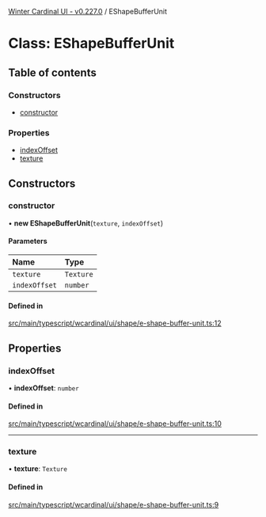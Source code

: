 [Winter Cardinal UI - v0.227.0](../index.md) / EShapeBufferUnit

# Class: EShapeBufferUnit

## Table of contents

### Constructors

- [constructor](EShapeBufferUnit.md#constructor)

### Properties

- [indexOffset](EShapeBufferUnit.md#indexoffset)
- [texture](EShapeBufferUnit.md#texture)

## Constructors

### constructor

• **new EShapeBufferUnit**(`texture`, `indexOffset`)

#### Parameters

| Name | Type |
| :------ | :------ |
| `texture` | `Texture` |
| `indexOffset` | `number` |

#### Defined in

[src/main/typescript/wcardinal/ui/shape/e-shape-buffer-unit.ts:12](https://github.com/winter-cardinal/winter-cardinal-ui/blob/v0.227.0/src/main/typescript/wcardinal/ui/shape/e-shape-buffer-unit.ts#L12)

## Properties

### indexOffset

• **indexOffset**: `number`

#### Defined in

[src/main/typescript/wcardinal/ui/shape/e-shape-buffer-unit.ts:10](https://github.com/winter-cardinal/winter-cardinal-ui/blob/v0.227.0/src/main/typescript/wcardinal/ui/shape/e-shape-buffer-unit.ts#L10)

___

### texture

• **texture**: `Texture`

#### Defined in

[src/main/typescript/wcardinal/ui/shape/e-shape-buffer-unit.ts:9](https://github.com/winter-cardinal/winter-cardinal-ui/blob/v0.227.0/src/main/typescript/wcardinal/ui/shape/e-shape-buffer-unit.ts#L9)
